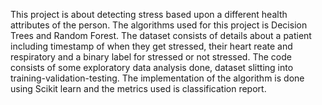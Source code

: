 This project is about detecting stress based upon a different health attributes of the person. The algorithms used for this project is Decision Trees and Random Forest. 
The dataset consists of details about a patient including timestamp of when they get stressed, their heart reate and respiratory and a binary label for stressed or not stressed.
The code consists of some exploratory data analysis done, dataset slitting into training-validation-testing. 
The implementation of the algorithm is done using Scikit learn and the metrics used is classification report. 
